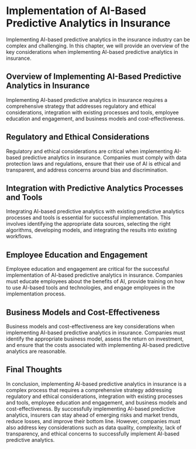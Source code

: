 Implementation of AI-Based Predictive Analytics in Insurance
=====================================================================

Implementing AI-based predictive analytics in the insurance industry can be complex and challenging. In this chapter, we will provide an overview of the key considerations when implementing AI-based predictive analytics in insurance.

Overview of Implementing AI-Based Predictive Analytics in Insurance
-------------------------------------------------------------------

Implementing AI-based predictive analytics in insurance requires a comprehensive strategy that addresses regulatory and ethical considerations, integration with existing processes and tools, employee education and engagement, and business models and cost-effectiveness.

Regulatory and Ethical Considerations
-------------------------------------

Regulatory and ethical considerations are critical when implementing AI-based predictive analytics in insurance. Companies must comply with data protection laws and regulations, ensure that their use of AI is ethical and transparent, and address concerns around bias and discrimination.

Integration with Predictive Analytics Processes and Tools
---------------------------------------------------------

Integrating AI-based predictive analytics with existing predictive analytics processes and tools is essential for successful implementation. This involves identifying the appropriate data sources, selecting the right algorithms, developing models, and integrating the results into existing workflows.

Employee Education and Engagement
---------------------------------

Employee education and engagement are critical for the successful implementation of AI-based predictive analytics in insurance. Companies must educate employees about the benefits of AI, provide training on how to use AI-based tools and technologies, and engage employees in the implementation process.

Business Models and Cost-Effectiveness
--------------------------------------

Business models and cost-effectiveness are key considerations when implementing AI-based predictive analytics in insurance. Companies must identify the appropriate business model, assess the return on investment, and ensure that the costs associated with implementing AI-based predictive analytics are reasonable.

Final Thoughts
--------------

In conclusion, implementing AI-based predictive analytics in insurance is a complex process that requires a comprehensive strategy addressing regulatory and ethical considerations, integration with existing processes and tools, employee education and engagement, and business models and cost-effectiveness. By successfully implementing AI-based predictive analytics, insurers can stay ahead of emerging risks and market trends, reduce losses, and improve their bottom line. However, companies must also address key considerations such as data quality, complexity, lack of transparency, and ethical concerns to successfully implement AI-based predictive analytics.

